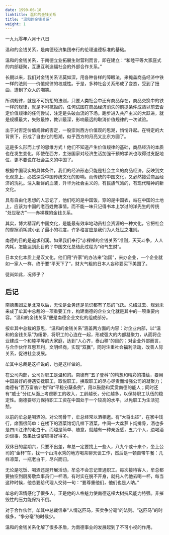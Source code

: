 ```yaml
---
date: 1990-06-18
linktitle: 温和的金钱关系
title: "温和的金钱关系"
weight: 1
---
```




一九九零年六月十八日  
  
 温和的金钱关系，是南德经济集团奉行的伦理道德标准的基础。  
  
 温和的金钱关系，于南德立业拓展生财营利而言，即在建立：“和睦平等大家庭式的内部疑聚，互惠互利造福社会的外部合作关系。”  
  
 长期以来，我们对金钱关系讳莫如深，用各种各样的障眼法，来掩盖商品经济中铁一样的法则——价值规律的权威性。于是，多种社会关系形成了变态，受到了扭曲，遭到了众人的嘲笑。  
  
 所谓规律，就是不可抗拒的法则，只要人类社会中还有商品存在，商品交换中的铁一样的规律，就是不可抗拒的，任何试图在商品经济消失的前提条件成熟以前去否定价值规律的任何尝试，注定是头破血流的下场。跑步进入共产主义的大跃进，就是规模最大，失败最惨，教训最深，影响最远的取消价值规律的一次试验。  
  
 出于对否定价值规律的否定，一股崇尚西方价值观的思潮，悄悄升起。在特定的大背景下，形成了自由化的思潮，似乎西方的月亮又比东方圆了。  
  
 这是多么形而上学的思维方式！他们不知道产生价值规律的基础，商品经济的本质也在发生变化，即使在西方，主张国家对经济生活加强干预的学派也取得过支配地位，更不要说在社会主义的中国了。  
  
 根据中国现实的具体条件，我们的经济形态只能是社会主义的商品经济。反映到文化观念上，必然深受中国传统文化的影响。而传统的中国文化，又必然接受商品经济的洗礼。注入新鲜的血液，升华为社会主义的，有民族气派的，有现代精神的新文化。  
  
 具有自由化思想的人忘记了，他们吃的是中国饭，穿的是中国衣，站在中国的土地上，应该为中国的老百姓做事情。而不能一味只记得书本上学过的洋先生的传统 “处世秘方”——赤裸裸的金钱关系。  
  
 其实，博大精深的中国文化，是能最有效率地动员社会资源的一种文化，它把社会的摩擦消耗减小到了最小的程度，许多格言应是我们为人处世之准则。  
  
 南德的目的是追求利润。如果我们奉行“赤裸裸的金钱关系”准则，天天斗争，人人内耗，怎能达到此目的？中国文化总结此过程为“和气生财”。  
  
 日本文化本质上是汉文化，他们用“齐家”的办法来“治国”，来办企业，一个企业就如一家人一样，终于要“平天下了”，财大气粗的日本人妄称要买下美国了。  
  
 徒尚如此，况师乎？

## **后记**

南德集团立足北京以后，无论是业务还是见识都有了质的飞跃。总结过去、规划未来成了牟其中总裁的一项重要工作，构建南德的企业文化就是其中的一项重要内容。“温和的金钱关系”便是南德企业文化的组成部分。  
  
 按牟其中总裁的意思，“温和的金钱关系”涵盖两方面的内容：对企业内部，以“温和的金钱关系”为纽带，将职工的心连在一起，形成强大的内部凝聚力，从而将企业建成一个和睦平等的大家庭，达到“人心齐，泰山移”的目的；对企业外部而言，与合作伙伴互惠互利，文明经商，实现“双赢”，同时注重社会福利活动，改善人际关系，促进社会发展。  
  
 牟其中总裁是这样说的，也是这样做的。  
  
 在公司内部，公司对职工是温和的。南德有“五子登科”的构想和精彩的描绘，要用中国最好的待遇安抚职工，取悦职工，换取职工的尽心尽责而增强公司的凝聚力；南德有“百万富翁计划”和“平稳分蘖条例”，用以鼓励和奖赏南德的能人；同时还有“威士”分红从面上考虑职工的收入，工龄越长，分红越多，以保持职工队伍的稳定性。南德要尽力保持职工工资在中国处于一个较高的水平，以免职工为生活犯愁。  
  
 以前的牟总是喝酒的。对公司骨干，牟总经常以酒相邀。有“大将出征”，在家中饯行，席面很简单：在楼下的酒菜馆切几样下酒菜，中间一大盆萝卜炖排骨，酒也多是四川江津的老白干。而越是简单、随意，就越有一种亲近感，五六个人，边喝酒边谈事，效果比设宴铺排好得多。  
  
 双休日的星期六，只要不出差，牟总一定要找上一些人，八九个或十来个，坐上公司的“金杯”车，找一个山清水秀的地方喝茶聊天谈工作，然后是一顿自带午餐：几样凉菜，一瓶老白干，尽兴而归。  
  
 无论是吃饭、喝酒还是开展活动，牟总不会忘记普通职工。每次接待客人，牟总都要抽空到厨房敬炊事员们一杯酒，有时实在脱不开身，就托人代他去喝一杯，每当这种时候，他总要给代理人交待一句：“要尊重他们，他们也是人呐。”  
  
 牟总的温情感化了很多人。正是他的人格魅力使南德这棵大树抗风能力特强。非摧毁性的压力能保持不倒。  
  
 对于合作伙伴，牟其中总裁信奉“人情送匹马，买卖争分毫”的法则。“送匹马”的时候多，“争分毫”的时候少。  
  
 温和的金钱关系化解了很多矛盾，为南德事业的发展起到了不可小视的作用。  


